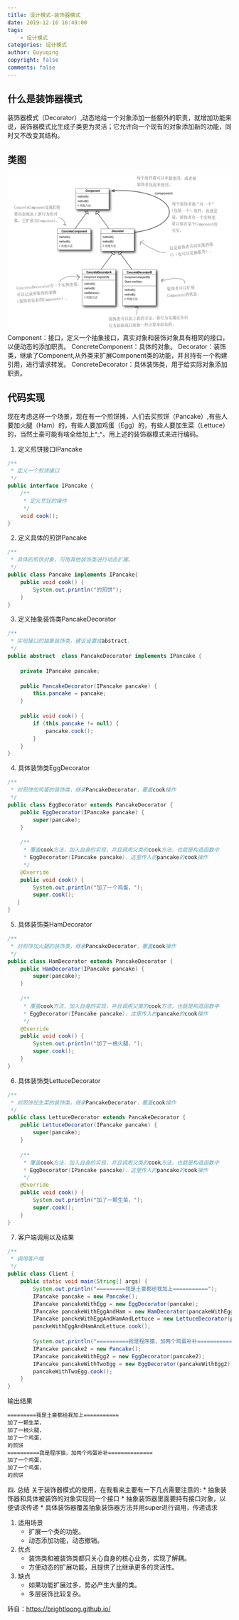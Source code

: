 ```yaml
---
title: 设计模式-装饰器模式
date: 2019-12-16 16:49:00
tags:
    - 设计模式
categories: 设计模式
author: Guyuqing
copyright: false
comments: false
---
```

## 什么是装饰器模式
装饰器模式（Decorator）,动态地给一个对象添加一些额外的职责，就增加功能来说，装饰器模式比生成子类更为灵活；它允许向一个现有的对象添加新的功能，同时又不改变其结构。
## 类图
![](Design-Pattern-Decorator/1.png)
Component：接口，定义一个抽象接口，真实对象和装饰对象具有相同的接口，以便动态的添加职责。
ConcreteComponent：具体的对象。
Decorator：装饰类，继承了Component,从外类来扩展Component类的功能，并且持有一个构建引用，进行请求转发。
ConcreteDecorator：具体装饰类，用于给实际对象添加职责。

## 代码实现
现在考虑这样一个场景，现在有一个煎饼摊，人们去买煎饼（Pancake）,有些人要加火腿（Ham）的，有些人要加鸡蛋（Egg）的，有些人要加生菜（Lettuce）的，当然土豪可能有啥全给加上^_^。用上述的装饰器模式来进行编码。
1. 定义煎饼接口IPancake
```java
/**
 * 定义一个煎饼接口
 */
public interface IPancake {
    /**
     * 定义烹饪的操作
     */
    void cook();
}
```

2. 定义具体的煎饼Pancake
```java
/**
 * 具体的煎饼对象，可用其他装饰类进行动态扩展。
 */
public class Pancake implements IPancake{
    public void cook() {
        System.out.println("的煎饼");
    }
}
```

3. 定义抽象装饰类PancakeDecorator
```java
/**
 * 实现接口的抽象装饰类，建议设置成abstract.
 */
public abstract  class PancakeDecorator implements IPancake {
    
    private IPancake pancake;

    public PancakeDecorator(IPancake pancake) {
        this.pancake = pancake;
    }

    public void cook() {
        if (this.pancake != null) {
            pancake.cook();
        }
    }
}
```

4. 具体装饰类EggDecorator
```java
/**
 * 对煎饼加鸡蛋的装饰类，继承PancakeDecorator，覆盖cook操作
 */
public class EggDecorator extends PancakeDecorator {
    public EggDecorator(IPancake pancake) {
        super(pancake);
    }

    /**
     * 覆盖cook方法，加入自身的实现，并且调用父类的cook方法，也就是构造函数中
     * EggDecorator(IPancake pancake)，这里传入的pancake的cook操作
     */
    @Override
    public void cook() {
        System.out.println("加了一个鸡蛋，");
        super.cook();
   }
}
```
5. 具体装饰类HamDecorator
```java
/**
 * 对煎饼加火腿的装饰类，继承PancakeDecorator，覆盖cook操作
 */
public class HamDecorator extends PancakeDecorator {
    public HamDecorator(IPancake pancake) {
        super(pancake);
    }

    /**
     * 覆盖cook方法，加入自身的实现，并且调用父类的cook方法，也就是构造函数中
     * EggDecorator(IPancake pancake)，这里传入的pancake的cook操作
     */
    @Override
    public void cook() {
        System.out.println("加了一根火腿，");
        super.cook();
    }
}
```

6. 具体装饰类LettuceDecorator
```java
/**
 * 对煎饼加生菜的装饰类，继承PancakeDecorator，覆盖cook操作
 */
public class LettuceDecorator extends PancakeDecorator {
    public LettuceDecorator(IPancake pancake) {
        super(pancake);
    }

    /**
     * 覆盖cook方法，加入自身的实现，并且调用父类的cook方法，也就是构造函数中
     * EggDecorator(IPancake pancake)，这里传入的pancake的cook操作
     */
    @Override
    public void cook() {
        System.out.println("加了一颗生菜，");
        super.cook();
    }
}
```

7. 客户端调用以及结果
```java
/**
 * 调用客户端
 */
public class Client {
    public static void main(String[] args) {
        System.out.println("=========我是土豪都给我加上===========");
        IPancake pancake = new Pancake();
        IPancake pancakeWithEgg = new EggDecorator(pancake);
        IPancake pancakeWithEggAndHam = new HamDecorator(pancakeWithEgg);
        IPancake panckeWithEggAndHamAndLettuce = new LettuceDecorator(pancakeWithEggAndHam);
        panckeWithEggAndHamAndLettuce.cook();

        System.out.println("==========我是程序猿，加两个鸡蛋补补==============");
        IPancake pancake2 = new Pancake();
        IPancake pancakeWithEgg2 = new EggDecorator(pancake2);
        IPancake pancakeWithTwoEgg = new EggDecorator(pancakeWithEgg2);
        pancakeWithTwoEgg.cook();
    }
}
```

输出结果
```bash
=========我是土豪都给我加上===========
加了一颗生菜，
加了一根火腿，
加了一个鸡蛋，
的煎饼
==========我是程序猿，加两个鸡蛋补补==============
加了一个鸡蛋，
加了一个鸡蛋，
的煎饼
```
四. 总结
关于装饰器模式的使用，在我看来主要有一下几点需要注意的:
    * 抽象装饰器和具体被装饰的对象实现同一个接口
    * 抽象装饰器里面要持有接口对象，以便请求传递
    * 具体装饰器覆盖抽象装饰器方法并用super进行调用，传递请求
    
1. 适用场景
    * 扩展一个类的功能。
    * 动态添加功能，动态撤销。
2. 优点
    * 装饰类和被装饰类都只关心自身的核心业务，实现了解耦。
    * 方便动态的扩展功能，且提供了比继承更多的灵活性。
3. 缺点
    * 如果功能扩展过多，势必产生大量的类。
    * 多层装饰比较复杂。

转自：https://brightloong.github.io/